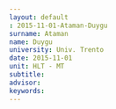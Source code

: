 ```yaml
---
layout: default 
: 2015-11-01-Ataman-Duygu
surname: Ataman
name: Duygu
university: Univ. Trento
date: 2015-11-01
unit: HLT - MT
subtitle: 
advisor: 
keywords: 
---
```

